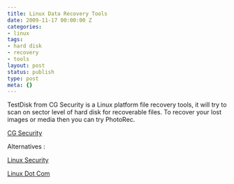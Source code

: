 ```yaml
---
title: Linux Data Recovery Tools
date: 2009-11-17 00:00:00 Z
categories:
- linux
tags:
- hard disk
- recovery
- tools
layout: post
status: publish
type: post
meta: {}
---
```


TestDisk from CG Security is a Linux platform file recovery tools, it will try to scan on sector level of hard disk for recoverable files. To recover your lost images or media then you can try PhotoRec.

[CG Security](http://www.cgsecurity.org/)

Alternatives :

[Linux Security](http://www.linuxsecurity.com/content/view/117638/49/)

[Linux Dot Com](http://www.linux.com/news/enterprise/storage/8257-how-to-recover-lost-files-after-you-accidentally-wipe-your-hard-drive)

